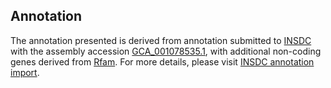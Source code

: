 

Annotation
----------

The annotation presented is derived from annotation submitted to
[INSDC](http://www.insdc.org) with the assembly accession
[GCA\_001078535.1](http://www.ebi.ac.uk/ena/data/view/GCA_001078535.1),
with additional non-coding genes derived from
[Rfam](http://rfam.xfam.org/). For more details, please visit [INSDC
annotation
import](http://ensemblgenomes.org/info/data/insdc_annotation).
